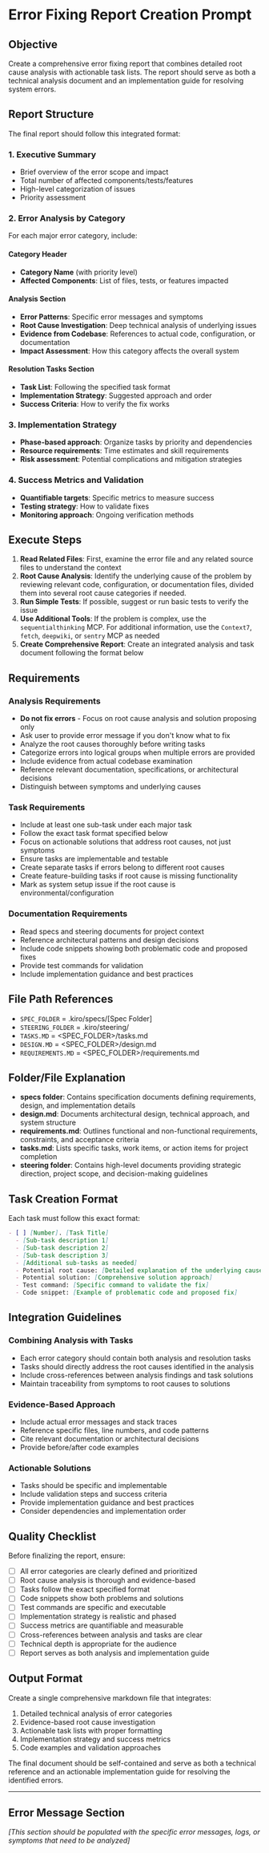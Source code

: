 # Error Fixing Report Creation Prompt

## Objective

Create a comprehensive error fixing report that combines detailed root cause analysis with actionable task lists. The report should serve as both a technical analysis document and an implementation guide for resolving system errors.

## Report Structure

The final report should follow this integrated format:

### 1. Executive Summary

- Brief overview of the error scope and impact
- Total number of affected components/tests/features
- High-level categorization of issues
- Priority assessment

### 2. Error Analysis by Category

For each major error category, include:

#### Category Header

- **Category Name** (with priority level)
- **Affected Components**: List of files, tests, or features impacted

#### Analysis Section

- **Error Patterns**: Specific error messages and symptoms
- **Root Cause Investigation**: Deep technical analysis of underlying issues
- **Evidence from Codebase**: References to actual code, configuration, or documentation
- **Impact Assessment**: How this category affects the overall system

#### Resolution Tasks Section

- **Task List**: Following the specified task format
- **Implementation Strategy**: Suggested approach and order
- **Success Criteria**: How to verify the fix works

### 3. Implementation Strategy

- **Phase-based approach**: Organize tasks by priority and dependencies
- **Resource requirements**: Time estimates and skill requirements
- **Risk assessment**: Potential complications and mitigation strategies

### 4. Success Metrics and Validation

- **Quantifiable targets**: Specific metrics to measure success
- **Testing strategy**: How to validate fixes
- **Monitoring approach**: Ongoing verification methods

## Execute Steps

1. **Read Related Files**: First, examine the error file and any related source files to understand the context
2. **Root Cause Analysis**: Identify the underlying cause of the problem by reviewing relevant code, configuration, or documentation files, divided them into several root cause categories if needed.
3. **Run Simple Tests**: If possible, suggest or run basic tests to verify the issue
4. **Use Additional Tools**: If the problem is complex, use the `sequentialthinking` MCP. For additional information, use the `Context7`, `fetch`, `deepwiki`, or `sentry` MCP as needed
5. **Create Comprehensive Report**: Create an integrated analysis and task document following the format below

## Requirements

### Analysis Requirements

- **Do not fix errors** - Focus on root cause analysis and solution proposing only
- Ask user to provide error message if you don't know what to fix
- Analyze the root causes thoroughly before writing tasks
- Categorize errors into logical groups when multiple errors are provided
- Include evidence from actual codebase examination
- Reference relevant documentation, specifications, or architectural decisions
- Distinguish between symptoms and underlying causes

### Task Requirements

- Include at least one sub-task under each major task
- Follow the exact task format specified below
- Focus on actionable solutions that address root causes, not just symptoms
- Ensure tasks are implementable and testable
- Create separate tasks if errors belong to different root causes
- Create feature-building tasks if root cause is missing functionality
- Mark as system setup issue if the root cause is environmental/configuration

### Documentation Requirements

- Read specs and steering documents for project context
- Reference architectural patterns and design decisions
- Include code snippets showing both problematic code and proposed fixes
- Provide test commands for validation
- Include implementation guidance and best practices

## File Path References

- `SPEC_FOLDER` = .kiro/specs/[Spec Folder]
- `STEERING_FOLDER` = .kiro/steering/
- `TASKS.MD` = <SPEC_FOLDER>/tasks.md
- `DESIGN.MD` = <SPEC_FOLDER>/design.md
- `REQUIREMENTS.MD` = <SPEC_FOLDER>/requirements.md

## Folder/File Explanation

- **specs folder**: Contains specification documents defining requirements, design, and implementation details
- **design.md**: Documents architectural design, technical approach, and system structure
- **requirements.md**: Outlines functional and non-functional requirements, constraints, and acceptance criteria
- **tasks.md**: Lists specific tasks, work items, or action items for project completion
- **steering folder**: Contains high-level documents providing strategic direction, project scope, and decision-making guidelines

## Task Creation Format

Each task must follow this exact format:

```markdown
- [ ] [Number]. [Task Title]
  - [Sub-task description 1]
  - [Sub-task description 2]
  - [Sub-task description 3]
  - [Additional sub-tasks as needed]
  - Potential root cause: [Detailed explanation of the underlying cause]
  - Potential solution: [Comprehensive solution approach]
  - Test command: [Specific command to validate the fix]
  - Code snippet: [Example of problematic code and proposed fix]
```

## Integration Guidelines

### Combining Analysis with Tasks

- Each error category should contain both analysis and resolution tasks
- Tasks should directly address the root causes identified in the analysis
- Include cross-references between analysis findings and task solutions
- Maintain traceability from symptoms to root causes to solutions

### Evidence-Based Approach

- Include actual error messages and stack traces
- Reference specific files, line numbers, and code patterns
- Cite relevant documentation or architectural decisions
- Provide before/after code examples

### Actionable Solutions

- Tasks should be specific and implementable
- Include validation steps and success criteria
- Provide implementation guidance and best practices
- Consider dependencies and implementation order

## Quality Checklist

Before finalizing the report, ensure:

- [ ] All error categories are clearly defined and prioritized
- [ ] Root cause analysis is thorough and evidence-based
- [ ] Tasks follow the exact specified format
- [ ] Code snippets show both problems and solutions
- [ ] Test commands are specific and executable
- [ ] Implementation strategy is realistic and phased
- [ ] Success metrics are quantifiable and measurable
- [ ] Cross-references between analysis and tasks are clear
- [ ] Technical depth is appropriate for the audience
- [ ] Report serves as both analysis and implementation guide

## Output Format

Create a single comprehensive markdown file that integrates:

1. Detailed technical analysis of error categories
2. Evidence-based root cause investigation
3. Actionable task lists with proper formatting
4. Implementation strategy and success metrics
5. Code examples and validation approaches

The final document should be self-contained and serve as both a technical reference and an actionable implementation guide for resolving the identified errors.

---

## Error Message Section

*[This section should be populated with the specific error messages, logs, or symptoms that need to be analyzed]*
